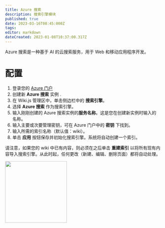 ```yaml
---
title: Azure 搜索
description: 搜索引擎模块
published: true
date: 2023-03-16T08:45:000Z
tags: 
editor: markdown
dateCreated: 2023-01-08T10:37:00.317Z
---
```


Azure 搜索是一种基于 AI 的云搜索服务，用于 Web 和移动应用程序开发。 

# 配置

1. 登录您的 [Azure 门户](https://portal.azure.com)
1. 创建新 **Azure 搜索** 实例 .
1. 在 Wiki.js 管理区中，单击侧边栏中的 **搜索引擎**。
1. 选择 **Azure 搜索** 作为搜索引擎。
1. 输入刚刚创建的 Azure 搜索实例的**服务名称**。这是您在创建新实例时输入的名称。
1. 输入主要或次要管理密钥，可在 Azure 门户中的 **密钥** 下找到。
1. 输入所需的索引名称（默认值：wiki）。
1. 单击 **应用** 按钮保存并初始化搜索引擎。系统将自动创建一个索引。

请注意，如果您的 wiki 中已有内容，则必须在之后单击 **重建索引** 以将所有现有内容导入搜索引擎。从此时起，任何更改（新建、编辑、删除页面）都将自动处理。

<img src="https://static.requarks.io/logo/azure.svg" alt="" class="align-abstopright" style="width: 200px;">